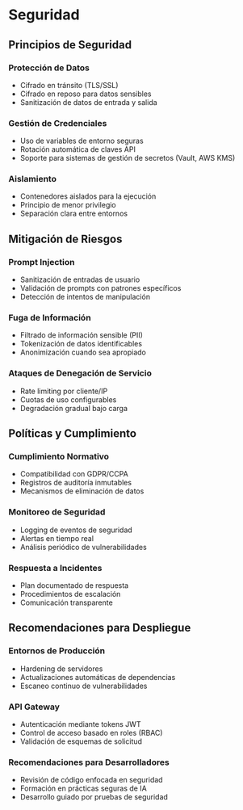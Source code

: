 # Seguridad

## Principios de Seguridad

### Protección de Datos
- Cifrado en tránsito (TLS/SSL)
- Cifrado en reposo para datos sensibles
- Sanitización de datos de entrada y salida

### Gestión de Credenciales
- Uso de variables de entorno seguras
- Rotación automática de claves API
- Soporte para sistemas de gestión de secretos (Vault, AWS KMS)

### Aislamiento
- Contenedores aislados para la ejecución
- Principio de menor privilegio
- Separación clara entre entornos

## Mitigación de Riesgos

### Prompt Injection
- Sanitización de entradas de usuario
- Validación de prompts con patrones específicos
- Detección de intentos de manipulación

### Fuga de Información
- Filtrado de información sensible (PII)
- Tokenización de datos identificables
- Anonimización cuando sea apropiado

### Ataques de Denegación de Servicio
- Rate limiting por cliente/IP
- Cuotas de uso configurables
- Degradación gradual bajo carga

## Políticas y Cumplimiento

### Cumplimiento Normativo
- Compatibilidad con GDPR/CCPA
- Registros de auditoría inmutables
- Mecanismos de eliminación de datos

### Monitoreo de Seguridad
- Logging de eventos de seguridad
- Alertas en tiempo real
- Análisis periódico de vulnerabilidades

### Respuesta a Incidentes
- Plan documentado de respuesta
- Procedimientos de escalación
- Comunicación transparente

## Recomendaciones para Despliegue

### Entornos de Producción
- Hardening de servidores
- Actualizaciones automáticas de dependencias
- Escaneo continuo de vulnerabilidades

### API Gateway
- Autenticación mediante tokens JWT
- Control de acceso basado en roles (RBAC)
- Validación de esquemas de solicitud

### Recomendaciones para Desarrolladores
- Revisión de código enfocada en seguridad
- Formación en prácticas seguras de IA
- Desarrollo guiado por pruebas de seguridad